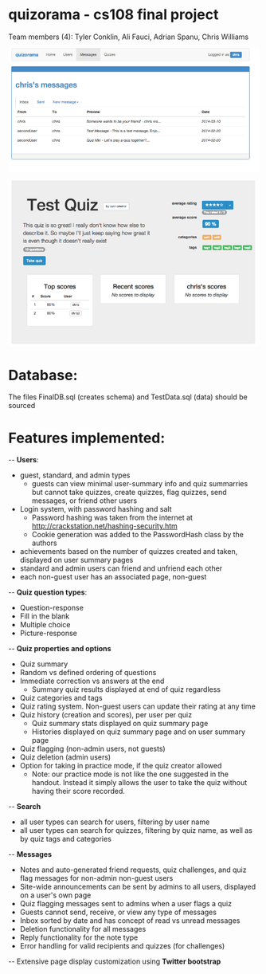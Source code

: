 quizorama - cs108 final project
========================================================================
Team members (4): Tyler Conklin, Ali Fauci, Adrian Spanu, Chris Williams

![header/mail preview](./header.png "Header/mailbox preview")

![quiz history preview](./quizhistory.png "quiz history preview")

Database:
========================================================================
The files FinalDB.sql (creates schema) and TestData.sql (data) should be
sourced

Features implemented:
========================================================================
-- **Users**:
   - guest, standard, and admin types
     - guests can view minimal user-summary info and quiz summarries
       but cannot take quizzes, create quizzes, flag quizzes, send messages, 
       or friend other users
   - Login system, with password hashing and salt
      - Password hashing was taken from the internet at http://crackstation.net/hashing-security.htm
      - Cookie generation was added to the PasswordHash class by the authors
   - achievements based on the number of quizzes created and taken, 
     displayed on user summary pages
   - standard and admin users can friend and unfriend each other
   - each non-guest user has an associated page, non-guest

-- **Quiz question types**:
   - Question-response
   - Fill in the blank 
   - Multiple choice
   - Picture-response

-- **Quiz properties and options**
   - Quiz summary
   - Random vs defined ordering of questions
   - Immediate correction vs answers at the end
     - Summary quiz results displayed at end of quiz regardless 
   - Quiz categories and tags
   - Quiz rating system. Non-guest users can update their rating at any time
   - Quiz history (creation and scores), per user per quiz
     - Quiz summary stats displayed on quiz summary page
     - Histories displayed on quiz summary page and on user summary page
   - Quiz flagging (non-admin users, not guests)
   - Quiz deletion (admin users)
   - Option for taking in practice mode, if the quiz creator allowed
     - Note: our practice mode is not like the one suggested in the handout. Instead it simply allows the user to take the quiz without having their score recorded. 

-- **Search**
   - all user types can search for users, filtering by user name
   - all user types can search for quizzes, filtering by quiz name, as
     well as by quiz tags and categories

-- **Messages**
   - Notes and auto-generated friend requests, quiz challenges, and quiz
     flag messages for non-admin non-guest users
   - Site-wide announcements can be sent by admins to all users, displayed 
     on a user's own page
   - Quiz flagging messages sent to admins when a user flags a quiz
   - Guests cannot send, receive, or view any type of messages
   - Inbox sorted by date and has concept of read vs unread messages
   - Deletion functionality for all messages
   - Reply functionality for the note type
   - Error handling for valid recipients and quizzes (for challenges)

-- Extensive page display customization using **Twitter bootstrap**

